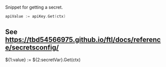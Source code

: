 Snippet for getting a secret.

```go
apiValue := apiKey.Get(ctx)
```

See https://tbd54566975.github.io/ftl/docs/reference/secretsconfig/
---
${1:value} := ${2:secretVar}.Get(ctx)
